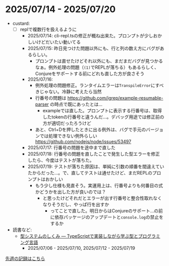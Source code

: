 # 2025/07/14 - 2025/07/20

- custard:
    - [ ] replで複数行を扱えるように
        - 2025/07/14: cli-repl.tsの修正が概ね出来た。プロンプトが少しおかしいけどだいたい動いてる
        - 2025/07/15: 昨日見つけた問題以外にも、行と列の数え方にバグがあるらしい。
            - プロンプトは直せたけどそれ以外にも、まだまだバグが見つかるなぁ。例外処理の問題（`(1)`でREPLが落ちる）もあるらしく、Conjureをサポートする前にどれも直した方が良さそう
        - 2025/07/16:
            - 例外処理の問題修正。ランタイムエラーは`TranspileError`にすべきじゃない。冷静に考えたら当然
            - 行番号の問題は <https://github.com/igrep/example-resumable-parser> の時点で既にあったとは...
                - exampleでは直した。プロンプトに表示する行番号は、取得したtokenの行番号と違うんだ...。デバッグ用途では修正前の方が適切だったろうけど
            - あと、Ctrl+Dを押したときに出る例外は、バグで手元のバージョンでは処理できない例外らしい
                <https://github.com/nodejs/node/issues/53497>
        - 2025/07/17: 行番号の問題を途中まで直した
        - 2025/07/18: 行番号の問題を直したことで発生した型エラーを修正したら、今度はテストが落ちた。
        - 2025/07/19: テストが落ちた原因は、単純に引数の順番を間違えていたからだった...。で、直してテストは通せたけど、まだREPLのプロンプトはおかしい
            - もう少し仕様も見直そう。実運用上は、行番号よりも何番目の式かどうかを出した方が良いのでは？
                - と思ったけどそれだとエラーが出す行番号と整合性取れなくなりそうだし、やっぱ行を出すか
                    - ってことで直した。明日からはConjureのサポート...の前に依存パッケージのアップデートと`console.log`の禁止をするか
- 読書など:
    - [型システムのしくみ ― TypeScriptで実装しながら学ぶ型とプログラミング言語](https://www.lambdanote.com/products/type-systems)
        - 2025/07/06 - 2025/07/10, 2025/07/12 - 2025/07/19

[先週の記録はこちら](https://github.com/igrep/daily-commits/blob/9fd1c04c7a0c1bb7045543db062957932c8d400e/yesterday.md)
